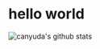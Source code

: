 # hello world

![canyuda's github stats](https://github-readme-stats.vercel.app/api?username=canyuda&show_icons=true&theme=tokyonight)
